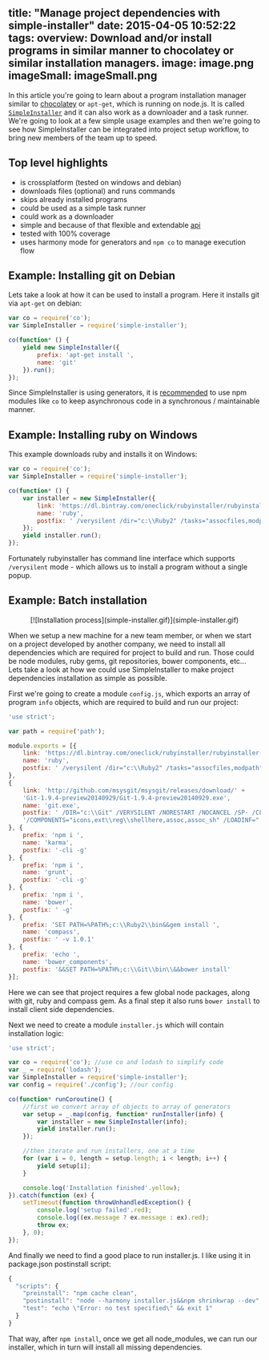 title: "Manage project dependencies with simple-installer"
date: 2015-04-05 10:52:22
tags:
overview: Download and/or install programs in similar manner to chocolatey or similar installation managers.
image: image.png
imageSmall: imageSmall.png
---
In this article you're going to learn about a program installation manager similar to [chocolatey](https://chocolatey.org/) or `apt-get`, which is running on node.js. It is called [`SimpleInstaller`](https://github.com/szarouski/SimpleInstaller) and it can also work as a downloader and a task runner. We're going to look at a few simple usage examples and then we're going to see how SimpleInstaller can be integrated into project setup workflow, to bring new members of the team up to speed. 

## Top level highlights

- is crossplatform (tested on windows and debian)
- downloads files (optional) and runs commands
- skips already installed programs
- could be used as a simple task runner
- could work as a downloader
- simple and because of that flexible and extendable [api](https://github.com/szarouski/SimpleInstaller#api)
- tested with 100% coverage
- uses harmony mode for generators and `npm co` to manage execution flow

## Example: Installing git on Debian

Lets take a look at how it can be used to install a program. Here it installs git via `apt-get` on debian:
```js
var co = require('co');
var SimpleInstaller = require('simple-installer');

co(function* () {
    yield new SimpleInstaller({
        prefix: 'apt-get install ',
        name: 'git'
    }).run();
});
```
Since SimpleInstaller is using generators, it is [recommended](/asynchronous-programming-with-ES6-generators-promises-and-npm-co/) to use npm modules like `co` to keep asynchronous code in a synchronous / maintainable manner.

## Example: Installing ruby on Windows

This example downloads ruby and installs it on Windows:
```js
var co = require('co');
var SimpleInstaller = require('simple-installer');

co(function* () {
    var installer = new SimpleInstaller({
        link: 'https://dl.bintray.com/oneclick/rubyinstaller/rubyinstaller-2.2.1-x64.exe?direct',
        name: 'ruby',
        postfix: ' /verysilent /dir="c:\\Ruby2" /tasks="assocfiles,modpath"'
    });
    yield installer.run();
});
```
Fortunately rubyinstaller has command line interface which supports `/verysilent` mode - which allows us to install a program without a single popup.

## Example: Batch installation

<div style="text-align: center;margin-top: 1em;">[![Installation process](simple-installer.gif)](simple-installer.gif)</div>

When we setup a new machine for a new team member, or when we start on a project developed by another company, we need to install all dependencies which are required for project to build and run. Those could be node modules, ruby gems, git repositories, bower components, etc... Lets take a look at how we could use SimpleInstaller to make project dependencies installation as simple as possible.

First we're going to create a module `config.js`, which exports an array of program `info` objects, which are required to build and run our project:
```js
'use strict';

var path = require('path');

module.exports = [{
    link: 'https://dl.bintray.com/oneclick/rubyinstaller/rubyinstaller-2.2.1-x64.exe?direct',
    name: 'ruby',
    postfix: ' /verysilent /dir="c:\\Ruby2" /tasks="assocfiles,modpath"'
},
{
    link: 'http://github.com/msysgit/msysgit/releases/download/' +
    'Git-1.9.4-preview20140929/Git-1.9.4-preview20140929.exe',
    name: 'git.exe',
    postfix: ' /DIR="c:\\Git" /VERYSILENT /NORESTART /NOCANCEL /SP- /CLOSEAPPLICATIONS /RESTARTAPPLICATIONS /NOICONS ' +
    '/COMPONENTS="icons,ext\\reg\\shellhere,assoc,assoc_sh" /LOADINF="' + path.resolve(__dirname, 'git.inf') + '"'
}, {
    prefix: 'npm i ',
    name: 'karma',
    postfix: '-cli -g'
}, {
    prefix: 'npm i ',
    name: 'grunt',
    postfix: '-cli -g'
}, {
    prefix: 'npm i ',
    name: 'bower',
    postfix: ' -g'
}, {
    prefix: 'SET PATH=%PATH%;c:\\Ruby2\\bin&&gem install ',
    name: 'compass',
    postfix: ' -v 1.0.1'
}, {
    prefix: 'echo ',
    name: 'bower_components',
    postfix: '&&SET PATH=%PATH%;c:\\Git\\bin\\&&bower install'
}];
```
Here we can see that project requires a few global node packages, along with git, ruby and compass gem. As a final step it also runs `bower install` to install client side dependencies.

Next we need to create a module `installer.js` which will contain installation logic:
```js
'use strict';

var co = require('co'); //use co and lodash to simplify code
var _ = require('lodash');
var SimpleInstaller = require('simple-installer');
var config = require('./config'); //our config

co(function* runCoroutine() {
    //first we convert array of objects to array of generators
    var setup = _.map(config, function* runInstaller(info) {
        var installer = new SimpleInstaller(info);
        yield installer.run();
    });

    //then iterate and run installers, one at a time
    for (var i = 0, length = setup.length; i < length; i++) {
        yield setup[i];
    }

    console.log('Installation finished'.yellow);
}).catch(function (ex) {
    setTimeout(function throwUnhandledException() {
        console.log('setup failed'.red);
        console.log((ex.message ? ex.message : ex).red);
        throw ex;
    }, 0);
});
```

And finally we need to find a good place to run installer.js. I like using it in package.json postinstall script:
```js
{
  "scripts": {
    "preinstall": "npm cache clean",
    "postinstall": "node --harmony installer.js&&npm shrinkwrap --dev",
    "test": "echo \"Error: no test specified\" && exit 1"
  }
}
```
That way, after `npm install`, once we get all node_modules, we can run our installer, which in turn will install all missing dependencies.